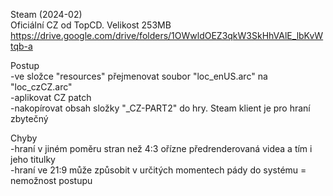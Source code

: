 Steam (2024-02)
<br/>
Oficiální CZ od TopCD. Velikost 253MB https://drive.google.com/drive/folders/1OWwldOEZ3qkW3SkHhVAlE_lbKvWtqb-a

Postup
<br/>
-ve složce "resources" přejmenovat soubor "loc_enUS.arc" na "loc_czCZ.arc"
<br/>
-aplikovat CZ patch
<br/>
-nakopírovat obsah složky "_CZ-PART2" do hry. Steam klient je pro hraní zbytečný

Chyby
<br/>
-hraní v jiném poměru stran než 4:3 ořízne předrenderovaná videa a tím i jeho titulky
<br/>
-hraní ve 21:9 může způsobit v určitých momentech pády do systému = nemožnost postupu

